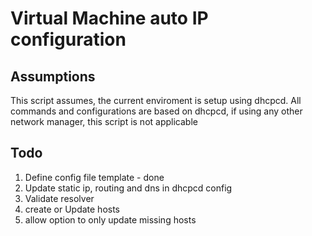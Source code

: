 # Virtual Machine auto IP configuration

## Assumptions
This script assumes, the current enviroment is setup using dhcpcd. All commands and configurations are based on dhcpcd, if using any other network manager, this script is not applicable

## Todo
1. Define config file template - done
2. Update static ip, routing and dns in dhcpcd config
3. Validate resolver
4. create or Update hosts
5. allow option to only update missing hosts

